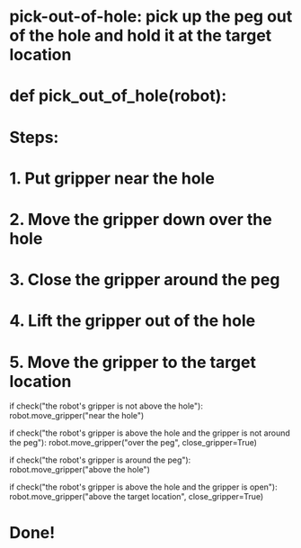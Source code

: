 # pick-out-of-hole: pick up the peg out of the hole and hold it at the target location
# def pick_out_of_hole(robot):

# Steps:
#  1. Put gripper near the hole
#  2. Move the gripper down over the hole
#  3. Close the gripper around the peg
#  4. Lift the gripper out of the hole
#  5. Move the gripper to the target location

if check("the robot's gripper is not above the hole"):
    robot.move_gripper("near the hole")

if check("the robot's gripper is above the hole and the gripper is not around the peg"):
    robot.move_gripper("over the peg", close_gripper=True)

if check("the robot's gripper is around the peg"):
    robot.move_gripper("above the hole")

if check("the robot's gripper is above the hole and the gripper is open"):
    robot.move_gripper("above the target location", close_gripper=True)

# Done!